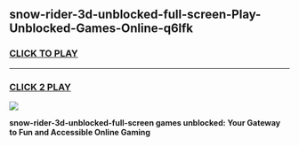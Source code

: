 
## snow-rider-3d-unblocked-full-screen-Play-Unblocked-Games-Online-q6lfk
<h3>
<a href="https://premium76.site?title=snow-rider-3d-unblocked-full-screen&ref=25A">CLICK TO PLAY</a></h3>
<hr>

<h3>
<a href="https://premium76.site?title=snow-rider-3d-unblocked-full-screen&ref=25A">CLICK 2 PLAY</a>
  
</h3>

<a href="https://premium76.site?title=snow-rider-3d-unblocked-full-screen&ref=25A"><img src="https://clearcache.store/games.png"></a>


**snow-rider-3d-unblocked-full-screen games unblocked: Your Gateway to Fun and Accessible Online Gaming**
